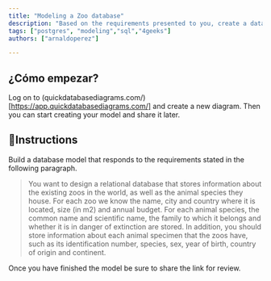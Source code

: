 ```yaml
---
title: "Modeling a Zoo database"
description: "Based on the requirements presented to you, create a database model that responds to the proposal."
tags: ["postgres", "modeling","sql","4geeks"]
authors: ["arnaldoperez"]

---
```


## ¿Cómo empezar?

Log on to (quickdatabasediagrams.com/)[https://app.quickdatabasediagrams.com/] and create a new diagram. Then you can start creating your model and share it later.

## 📝Instructions

Build a database model that responds to the requirements stated in the following paragraph.

> You want to design a relational database that stores information about the existing zoos in the world, as well as the animal species they house. For each zoo we know the name, city and country where it is located, size (in m2) and annual budget. For each animal species, the common name and scientific name, the family to which it belongs and whether it is in danger of extinction are stored. In addition, you should store information about each animal specimen that the zoos have, such as its identification number, species, sex, year of birth, country of origin and continent.

Once you have finished the model be sure to share the link for review.